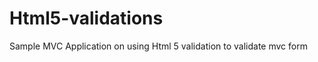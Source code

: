 Html5-validations
=================

Sample MVC Application on using  Html 5 validation to validate mvc form
